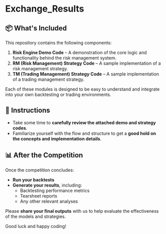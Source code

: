 # Exchange_Results

## 📦 What's Included

This repository contains the following components:

1. **Risk Engine Demo Code** – A demonstration of the core logic and functionality behind the risk management system.
2. **RM (Risk Management) Strategy Code** – A sample implementation of a risk management strategy.
3. **TM (Trading Management) Strategy Code** – A sample implementation of a trading management strategy.

Each of these modules is designed to be easy to understand and integrate into your own backtesting or trading environments.

## 🧭 Instructions

- Take some time to **carefully review the attached demo and strategy codes**.
- Familiarize yourself with the flow and structure to get a **good hold on the concepts and implementation details**.

## 📊 After the Competition

Once the competition concludes:

- **Run your backtests** 
- **Generate your results**, including:
  - Backtesting performance metrics
  - Tearsheet reports
  - Any other relevant analyses

Please **share your final outputs** with us to help evaluate the effectiveness of the models and strategies.


Good luck and happy coding!
